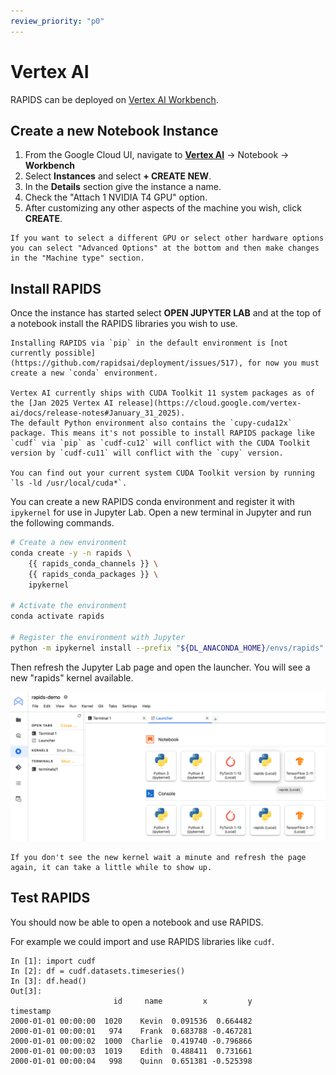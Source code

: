 ```yaml
---
review_priority: "p0"
---
```


# Vertex AI

RAPIDS can be deployed on [Vertex AI Workbench](https://cloud.google.com/vertex-ai-workbench).

## Create a new Notebook Instance

1. From the Google Cloud UI, navigate to [**Vertex AI**](https://console.cloud.google.com/vertex-ai/workbench/user-managed) -> Notebook -> **Workbench**
2. Select **Instances** and select **+ CREATE NEW**.
3. In the **Details** section give the instance a name.
4. Check the "Attach 1 NVIDIA T4 GPU" option.
5. After customizing any other aspects of the machine you wish, click **CREATE**.

```{tip}
If you want to select a different GPU or select other hardware options you can select "Advanced Options" at the bottom and then make changes in the "Machine type" section.
```

## Install RAPIDS

Once the instance has started select **OPEN JUPYTER LAB** and at the top of a notebook install the RAPIDS libraries you wish to use.

```{warning}
Installing RAPIDS via `pip` in the default environment is [not currently possible](https://github.com/rapidsai/deployment/issues/517), for now you must create a new `conda` environment.

Vertex AI currently ships with CUDA Toolkit 11 system packages as of the [Jan 2025 Vertex AI release](https://cloud.google.com/vertex-ai/docs/release-notes#January_31_2025).
The default Python environment also contains the `cupy-cuda12x` package. This means it's not possible to install RAPIDS package like `cudf` via `pip` as `cudf-cu12` will conflict with the CUDA Toolkit version by `cudf-cu11` will conflict with the `cupy` version.

You can find out your current system CUDA Toolkit version by running `ls -ld /usr/local/cuda*`.
```

You can create a new RAPIDS conda environment and register it with `ipykernel` for use in Jupyter Lab. Open a new terminal in Jupyter and run the following commands.

```bash
# Create a new environment
conda create -y -n rapids \
    {{ rapids_conda_channels }} \
    {{ rapids_conda_packages }} \
    ipykernel

# Activate the environment
conda activate rapids

# Register the environment with Jupyter
python -m ipykernel install --prefix "${DL_ANACONDA_HOME}/envs/rapids" --name rapids --display-name rapids
```

Then refresh the Jupyter Lab page and open the launcher. You will see a new "rapids" kernel available.

![Screenshot of the Jupyter Lab launcher showing the RAPIDS kernel](../../images/vertex-ai-launcher.png)

```{tip}
If you don't see the new kernel wait a minute and refresh the page again, it can take a little while to show up.
```

## Test RAPIDS

You should now be able to open a notebook and use RAPIDS.

For example we could import and use RAPIDS libraries like `cudf`.

```ipython
In [1]: import cudf
In [2]: df = cudf.datasets.timeseries()
In [3]: df.head()
Out[3]:
                       id     name         x         y
timestamp
2000-01-01 00:00:00  1020    Kevin  0.091536  0.664482
2000-01-01 00:00:01   974    Frank  0.683788 -0.467281
2000-01-01 00:00:02  1000  Charlie  0.419740 -0.796866
2000-01-01 00:00:03  1019    Edith  0.488411  0.731661
2000-01-01 00:00:04   998    Quinn  0.651381 -0.525398
```

```{relatedexamples}

```
